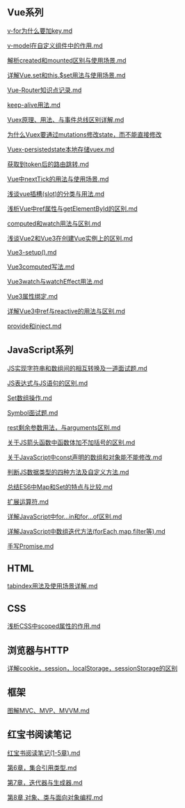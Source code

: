 ## Vue系列

[v-for为什么要加key.md](https://github.com/dax1-zyh/Note/blob/main/Vue/v-for为什么要加key.md)

[v-model在自定义组件中的作用.md](https://github.com/dax1-zyh/Note/blob/main/Vue/v-model在自定义组件中的作用.md)

[解析created和mounted区别与使用场景.md](https://github.com/dax1-zyh/Note/blob/main/Vue/解析created和mounted区别与使用场景.md)

[详解Vue.set和this.$set用法与使用场景.md](https://github.com/dax1-zyh/Note/blob/main/Vue/详解Vue.set和this.%24set用法与使用场景.md)

[Vue-Router知识点记录.md](https://github.com/dax1-zyh/Note/blob/main/Vue/Vue-Router知识点记录.md)

[keep-alive用法.md](https://github.com/dax1-zyh/Note/blob/main/Vue/keep-alive用法.md)

[Vuex原理、用法、与事件总线区别详解.md](https://github.com/dax1-zyh/Note/blob/main/Vue/Vuex原理、用法、与事件总线区别详解.md)

[为什么Vuex要通过mutations修改state，而不能直接修改](https://github.com/dax1-zyh/Note/blob/main/Vue/为什么Vuex要通过mutations修改state，而不能直接修改.md)

[Vuex-persistedstate本地存储vuex.md](https://github.com/dax1-zyh/Note/blob/main/Vue/Vuex-persistedstate本地存储vuex.md)

[获取到token后的路由跳转.md](https://github.com/dax1-zyh/Note/blob/main/Vue/获取到token后的路由跳转.md)

[Vue中nextTick的用法与使用场景.md](https://github.com/dax1-zyh/Note/blob/main/Vue/Vue中nextTick的用法与使用场景.md)

[浅谈vue插槽(slot)的分类与用法.md](https://github.com/dax1-zyh/Note/blob/main/Vue/浅谈vue插槽(slot)的分类与用法.md)

[浅析Vue中ref属性与getElementById的区别.md](https://github.com/dax1-zyh/Note/blob/main/Vue/浅析Vue中ref属性与getElementById的区别.md)

[computed和watch用法与区别.md](https://github.com/dax1-zyh/Note/blob/main/Vue/computed和watch用法与区别.md)

[浅谈Vue2和Vue3在创建Vue实例上的区别.md](https://github.com/dax1-zyh/Note/blob/main/Vue/浅谈Vue2和Vue3在创建Vue实例上的区别.md)

[Vue3-setup().md](https://github.com/dax1-zyh/Note/blob/main/Vue/Vue3-setup().md)

[Vue3computed写法.md](https://github.com/dax1-zyh/Note/blob/main/Vue/Vue3computed写法.md)

[Vue3watch与watchEffect用法.md](https://github.com/dax1-zyh/Steps-to-Master/blob/main/Vue/Vue3watch与watchEffect用法.md)

[Vue3属性绑定.md](https://github.com/dax1-zyh/Note/blob/main/Vue/Vue3属性绑定.md)

[详解Vue3中ref与reactive的用法与区别.md](https://github.com/dax1-zyh/Note/blob/main/Vue/详解Vue3中ref与reactive的用法与区别.md)

[provide和inject.md](https://github.com/dax1-zyh/Note/blob/main/Vue/provide和inject.md)



## JavaScript系列

[JS实现字符串和数组间的相互转换及一道面试题.md](https://github.com/dax1-zyh/Note/blob/main/JavaScript/JS实现字符串和数组间的相互转换及一道面试题.md)

[JS表达式与JS语句的区别.md](https://github.com/dax1-zyh/Note/blob/main/JavaScript/JS表达式与JS语句的区别.md)

[Set数组操作.md](https://github.com/dax1-zyh/Note/blob/main/JavaScript/Set数组操作.md)

[Symbol面试题.md](https://github.com/dax1-zyh/Note/blob/main/JavaScript/Symbol面试题.md)

[rest剩余参数用法，与arguments区别.md](https://github.com/dax1-zyh/Note/blob/main/JavaScript/rest剩余参数用法，与arguments区别.md)

[关于JS箭头函数中函数体加不加括号的区别.md](https://github.com/dax1-zyh/Note/blob/main/JavaScript/关于JS箭头函数中函数体加不加括号的区别.md)

[关于JavaScript中const声明的数组和对象能不能修改.md](https://github.com/dax1-zyh/Note/blob/main/JavaScript/关于JavaScript中const声明的数组和对象能不能修改.md)

[判断JS数据类型的四种方法及自定义方法.md](https://github.com/dax1-zyh/Note/blob/main/JavaScript/判断JS数据类型的四种方法及自定义方法.md)

[总结ES6中Map和Set的特点与比较.md](https://github.com/dax1-zyh/Note/blob/main/JavaScript/总结ES6中Map和Set的特点与比较.md)

[扩展运算符.md](https://github.com/dax1-zyh/Note/blob/main/JavaScript/扩展运算符.md)

[详解JavaScript中for...in和for...of区别.md](https://github.com/dax1-zyh/Note/blob/main/JavaScript/详解JavaScript中for...in和for...of区别.md)

[详解JavaScript中数组迭代方法(forEach,map,filter等).md](https://github.com/dax1-zyh/Note/blob/main/JavaScript/详解JavaScript中数组迭代方法(forEach%2Cmap%2Cfilter等).md)

[手写Promise.md](https://github.com/dax1-zyh/Note/blob/main/JavaScript/手写Promise.md)



## HTML

[tabindex用法及使用场景详解.md](https://github.com/dax1-zyh/Note/blob/main/HTML/tabindex用法及使用场景详解.md)



## CSS

[浅析CSS中scoped属性的作用.md](https://github.com/dax1-zyh/Note/blob/main/CSS/浅析CSS中scoped属性的作用.md)



## 浏览器与HTTP

[详解cookie，session，localStorage，sessionStorage的区别](https://github.com/dax1-zyh/Note/blob/main/浏览器与HTTP/详解cookie，session，localStorage，sessionStorage的区别.md)



## 框架

[图解MVC、MVP、MVVM.md](https://github.com/dax1-zyh/Note/blob/main/框架/图解MVC、MVP、MVVM.md)



## 红宝书阅读笔记

[红宝书阅读笔记(1-5章).md](https://github.com/dax1-zyh/Note/blob/main/红宝书阅读笔记/红宝书阅读笔记(1-5章).md)

[第6章，集合引用类型.md](https://github.com/dax1-zyh/Note/blob/main/红宝书阅读笔记/第6章，集合引用类型.md)

[第7章，迭代器与生成器.md](https://github.com/dax1-zyh/Note/blob/main/红宝书阅读笔记/第7章，迭代器与生成器.md)

[第8章,对象、类与面向对象编程.md](https://github.com/dax1-zyh/Note/blob/main/红宝书阅读笔记/第8章%2C对象、类与面向对象编程.md)